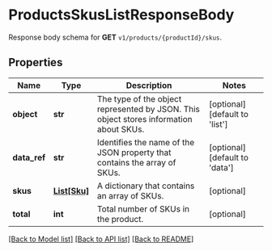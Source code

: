 # ProductsSkusListResponseBody

Response body schema for **GET** `v1/products/{productId}/skus`.

## Properties
Name | Type | Description | Notes
------------ | ------------- | ------------- | -------------
**object** | **str** | The type of the object represented by JSON. This object stores information about SKUs. | [optional] [default to 'list']
**data_ref** | **str** | Identifies the name of the JSON property that contains the array of SKUs. | [optional] [default to 'data']
**skus** | [**List[Sku]**](Sku.md) | A dictionary that contains an array of SKUs. | [optional] 
**total** | **int** | Total number of SKUs in the product. | [optional] 

[[Back to Model list]](../README.md#documentation-for-models) [[Back to API list]](../README.md#documentation-for-api-endpoints) [[Back to README]](../README.md)



